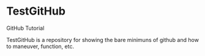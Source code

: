 # TestGitHub
GitHub Tutorial


TestGitHub is a repository for showing the bare minimuns of github and how to maneuver, function, etc.
